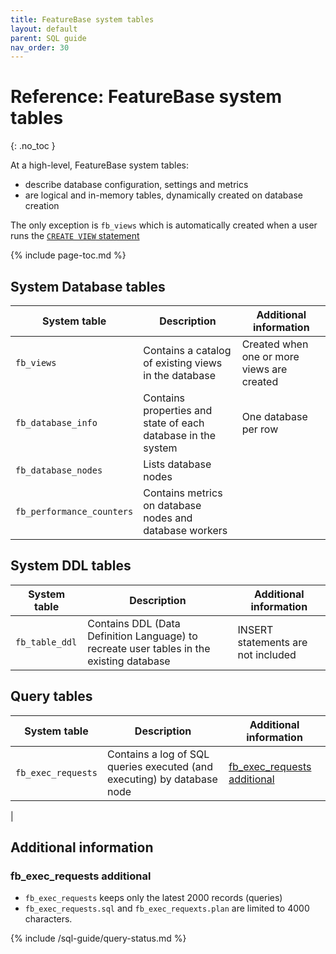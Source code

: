 ```yaml
---
title: FeatureBase system tables
layout: default
parent: SQL guide
nav_order: 30
---
```


# Reference: FeatureBase system tables
{: .no_toc }

At a high-level, FeatureBase system tables:
* describe database configuration, settings and metrics
* are logical and in-memory tables, dynamically created on database creation

The only exception is `fb_views` which is automatically created when a user runs the [`CREATE VIEW` statement](/docs/sql-guide/statements/statement-view-create)

{% include page-toc.md %}

## System Database tables

| System table | Description | Additional information |
|---|---|---|
| `fb_views` | Contains a catalog of existing views in the database | Created when one or more views are created |
| `fb_database_info` | Contains properties and state of each database in the system | One database per row |
| `fb_database_nodes` | Lists database nodes |  |
| `fb_performance_counters` | Contains metrics on database nodes and database workers |

## System DDL tables

| System table | Description | Additional information |
|---|---|---|
| `fb_table_ddl` | Contains DDL (Data Definition Language) to recreate user tables in the existing database | INSERT statements are not included |

## Query tables

| System table | Description | Additional information |
|---|---|---|
| `fb_exec_requests` | Contains a log of SQL queries executed (and executing) by database node | [fb_exec_requests additional](#fb-exec-requests-additional) |
|

## Additional information

### fb_exec_requests additional
* `fb_exec_requests` keeps only the latest 2000 records (queries)
* `fb_exec_requests.sql` and `fb_exec_requexts.plan` are limited to 4000 characters.

{% include /sql-guide/query-status.md %}
